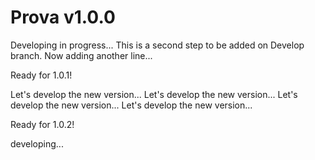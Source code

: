 # Prova v1.0.0
Developing in progress...
This is a second step to be added on Develop branch.
Now adding another line...

Ready for 1.0.1!

Let's develop the new version...
Let's develop the new version...
Let's develop the new version...
Let's develop the new version...

Ready for 1.0.2!

developing...